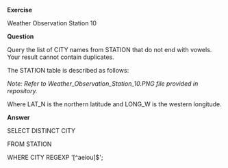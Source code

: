 **Exercise**

Weather Observation Station 10

**Question**

Query the list of CITY names from STATION that do not end with vowels. Your result cannot contain duplicates.

The STATION table is described as follows:

*Note: Refer to Weather_Observation_Station_10.PNG file provided in repository.*

Where LAT_N is the northern latitude and LONG_W is the western longitude.

**Answer**

SELECT DISTINCT CITY

FROM STATION

WHERE CITY REGEXP '[^aeiou]$';
